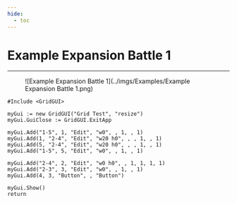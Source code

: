 ```yaml
---
hide:
  - toc
---
```

# Example Expansion Battle 1

---
<figure markdown="1">
![Example Expansion Battle 1](../imgs/Examples/Example Expansion Battle 1.png) 
</figure>

```AutoHotkey
#Include <GridGUI>

myGui := new GridGUI("Grid Test", "resize")
myGui.GuiClose := GridGUI.ExitApp

myGui.Add("1-5", 1, "Edit", "w0", , 1, , 1)
myGui.Add(1, "2-4", "Edit", "w20 h0", , , 1, , 1)
myGui.Add(5, "2-4", "Edit", "w20 h0", , , 1, , 1)
myGui.Add("1-5", 5, "Edit", "w0", , 1, , 1)

myGui.Add("2-4", 2, "Edit", "w0 h0", , 1, 1, 1, 1)
myGui.Add("2-3", 3, "Edit", "w0", , 1, , 1)
myGui.Add(4, 3, "Button", , "Button")

myGui.Show()
return
```